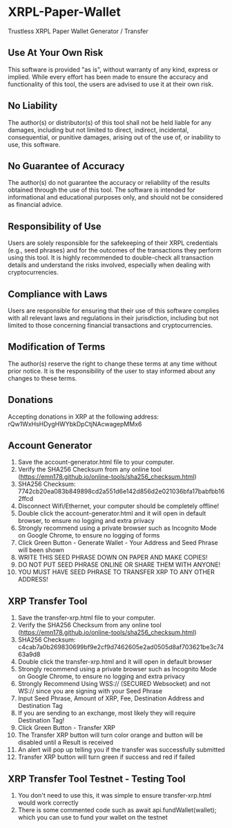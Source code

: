 # XRPL-Paper-Wallet
Trustless XRPL Paper Wallet Generator / Transfer


## Use At Your Own Risk
This software is provided "as is", without warranty of any kind, express or implied. While every effort has been made to ensure the accuracy and functionality of this tool, the users are advised to use it at their own risk.

## No Liability
The author(s) or distributor(s) of this tool shall not be held liable for any damages, including but not limited to direct, indirect, incidental, consequential, or punitive damages, arising out of the use of, or inability to use, this software.

## No Guarantee of Accuracy
The author(s) do not guarantee the accuracy or reliability of the results obtained through the use of this tool. The software is intended for informational and educational purposes only, and should not be considered as financial advice.

## Responsibility of Use
Users are solely responsible for the safekeeping of their XRPL credentials (e.g., seed phrases) and for the outcomes of the transactions they perform using this tool. It is highly recommended to double-check all transaction details and understand the risks involved, especially when dealing with cryptocurrencies.

## Compliance with Laws
Users are responsible for ensuring that their use of this software complies with all relevant laws and regulations in their jurisdiction, including but not limited to those concerning financial transactions and cryptocurrencies.

## Modification of Terms
The author(s) reserve the right to change these terms at any time without prior notice. It is the responsibility of the user to stay informed about any changes to these terms.





## Donations
Accepting donations in XRP at the following address:
rQw1WxHsHDygHWYbkDpCtjNAcwagepMMx6

## Account Generator
  1. Save the account-generator.html file to your computer.
  2. Verify the SHA256 Checksum from any online tool (https://emn178.github.io/online-tools/sha256_checksum.html)
  3. SHA256 Checksum: 7742cb20ea083b849898cd2a551d6e142d856d2e021036bfa17babfbb162ffcd
  4. Disconnect Wifi/Ethernet, your computer should be completely offline!
  5. Double click the account-generator.html and it will open in default browser, to ensure no logging and extra privacy
  6. Strongly recommend using a private browser such as Incognito Mode on Google Chrome, to ensure no logging of forms
  7. Click Green Button - Generate Wallet - Your Address and Seed Phrase will been shown
  8. WRITE THIS SEED PHRASE DOWN ON PAPER AND MAKE COPIES!
  9. DO NOT PUT SEED PHRASE ONLINE OR SHARE THEM WITH ANYONE!
  10. YOU MUST HAVE SEED PHRASE TO TRANSFER XRP TO ANY OTHER ADDRESS!

## XRP Transfer Tool
  1. Save the transfer-xrp.html file to your computer.
  2. Verify the SHA256 Checksum from any online tool (https://emn178.github.io/online-tools/sha256_checksum.html)
  3. SHA256 Checksum: c4cab7a0b269830699bf9e2cf9d7462605e2ad0505d8af703621be3c7463a9d8
  4. Double click the transfer-xrp.html and it will open in default browser
  5. Strongly recommend using a private browser such as Incognito Mode on Google Chrome, to ensure no logging and extra privacy
  6. Strongly Recommend Using WSS:// (SECURED Websocket) and not WS:// since you are signing with your Seed Phrase
  7. Input Seed Phrase, Amount of XRP, Fee, Destination Address and Destination Tag
  8. If you are sending to an exchange, most likely they will require Destination Tag!
  9. Click Green Button - Transfer XRP
  10. The Transfer XRP button will turn color orange and button will be disabled until a Result is received
  11. An alert will pop up telling you if the transfer was successfully submitted
  12. Transfer XRP button will turn green if success and red if failed

## XRP Transfer Tool Testnet - Testing Tool
  1. You don't need to use this, it was simple to ensure transfer-xrp.html would work correctly
  2. There is some commented code such as await api.fundWallet(wallet); which you can use to fund your wallet on the testnet